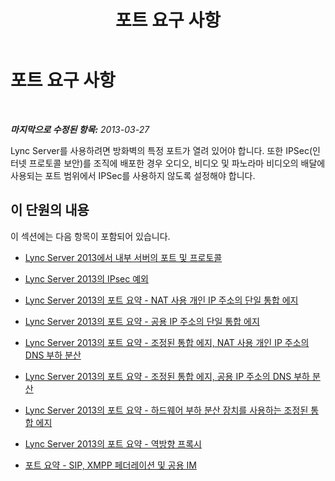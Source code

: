 ﻿---
title: 포트 요구 사항
TOCTitle: 포트 요구 사항
ms:assetid: 9a6c1300-ef88-4181-a8f1-43cd3093962b
ms:mtpsurl: https://technet.microsoft.com/ko-kr/library/Gg398798(v=OCS.15)
ms:contentKeyID: 49304502
ms.date: 08/24/2015
mtps_version: v=OCS.15
ms.translationtype: HT
---

# 포트 요구 사항

 

_**마지막으로 수정된 항목:** 2013-03-27_

Lync Server를 사용하려면 방화벽의 특정 포트가 열려 있어야 합니다. 또한 IPSec(인터넷 프로토콜 보안)를 조직에 배포한 경우 오디오, 비디오 및 파노라마 비디오의 배달에 사용되는 포트 범위에서 IPSec를 사용하지 않도록 설정해야 합니다.

## 이 단원의 내용

이 섹션에는 다음 항목이 포함되어 있습니다.

  - [Lync Server 2013에서 내부 서버의 포트 및 프로토콜](lync-server-2013-ports-and-protocols-for-internal-servers.md)

  - [Lync Server 2013의 IPsec 예외](lync-server-2013-ipsec-exceptions.md)

  - [Lync Server 2013의 포트 요약 - NAT 사용 개인 IP 주소의 단일 통합 에지](lync-server-2013-port-summary-single-consolidated-edge-with-private-ip-addresses-using-nat.md)

  - [Lync Server 2013의 포트 요약 - 공용 IP 주소의 단일 통합 에지](lync-server-2013-port-summary-single-consolidated-edge-with-public-ip-addresses.md)

  - [Lync Server 2013의 포트 요약 - 조정된 통합 에지, NAT 사용 개인 IP 주소의 DNS 부하 분산](lync-server-2013-port-summary-scaled-consolidated-edge-dns-load-balancing-with-private-ip-addresses-using-nat.md)

  - [Lync Server 2013의 포트 요약 - 조정된 통합 에지, 공용 IP 주소의 DNS 부하 분산](lync-server-2013-port-summary-scaled-consolidated-edge-dns-load-balancing-with-public-ip-addresses.md)

  - [Lync Server 2013의 포트 요약 - 하드웨어 부하 분산 장치를 사용하는 조정된 통합 에지](lync-server-2013-port-summary-scaled-consolidated-edge-with-hardware-load-balancers.md)

  - [Lync Server 2013의 포트 요약 - 역방향 프록시](lync-server-2013-port-summary-reverse-proxy.md)

  - [포트 요약 - SIP, XMPP 페더레이션 및 공용 IM](lync-server-2013-port-summary-sip-xmpp-federation-and-public-instant-messaging.md)

